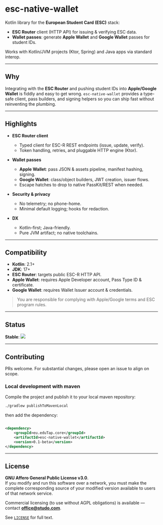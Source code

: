 # esc-native-wallet

Kotlin library for the **European Student Card (ESC)** stack:

- **ESC Router** client (HTTP API) for issuing & verifying ESC data.
- **Wallet passes**: generate **Apple Wallet** and **Google Wallet** passes for student IDs.

Works with Kotlin/JVM projects (Ktor, Spring) and Java apps via standard interop.

---

## Why

Integrating with the **ESC Router** and pushing student IDs into **Apple/Google Wallet** is fiddly and easy to get
wrong. `esc-native-wallet` provides a type-safe client, pass builders, and signing helpers so you can ship fast without
reinventing the plumbing.

---

## Highlights

- **ESC Router client**
    - Typed client for ESC-R REST endpoints (issue, update, verify).
    - Token handling, retries, and pluggable HTTP engine (Ktor).

- **Wallet passes**
    - **Apple Wallet**: pass JSON & assets pipeline, manifest hashing, signing.
    - **Google Wallet**: class/object builders, JWT creation, issuer flows.
    - Escape hatches to drop to native PassKit/REST when needed.

- **Security & privacy**
    - No telemetry; no phone-home.
    - Minimal default logging; hooks for redaction.

- **DX**
    - Kotlin-first; Java-friendly.
    - Pure JVM artifact; no native toolchains.

---

## Compatibility

- **Kotlin**: 2.1+
- **JDK**: 17+
- **ESC Router**: targets public ESC-R HTTP API.
- **Apple Wallet**: requires Apple Developer account, Pass Type ID & certificate.
- **Google Wallet**: requires Wallet Issuer account & credentials.

> You are responsible for complying with Apple/Google terms and ESC program rules.

---

## Status

**Stable**: [![](https://jitpack.io/v/studoverse/esc-native-wallet.svg)](https://jitpack.io/#studoverse/esc-native-wallet)

---

## Contributing

PRs welcome. For substantial changes, please open an issue to align on scope.

### Local development with maven

Compile the project and publish it to your local maven repository:

```bash
./gradlew publishToMavenLocal
```

then add the dependency:

```xml

<dependency>
    <groupId>eu.eduTap.core</groupId>
    <artifactId>esc-native-wallet</artifactId>
    <version>0.1-beta</version>
</dependency>
```

---

## License

**GNU Affero General Public License v3.0**.  
If you modify and run this software over a network, you must make the complete corresponding source of your modified
version available to users of that network service.

Commercial licensing (to use without AGPL obligations) is available — contact **office@studo.com**.

See [`LICENSE`](./LICENSE) for full text.

